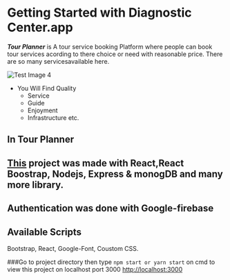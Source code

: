 # Getting Started with Diagnostic Center.app

**_Tour Planner_** is A tour service booking Platform where people can book tour services acording to there choice or need with reasonable price. There are so many servicesavailable here.

<!-- <img
src=“https://i.ibb.co/82cZhRM/screenshot-localhost-3000-2021-11-01-20-35-04.png”
raw=true
alt=“Subject Pronouns”
style=“margin-left: 10px;”
/> -->

![Test Image 4](https://i.ibb.co/82cZhRM/screenshot-localhost-3000-2021-11-01-20-35-04.png)

- You Will Find Quality
  - Service
  - Guide
  - Enjoyment
  - Infrastructure etc.

## In Tour Planner

## [This](https://travel-website-2d631.web.app/) project was made with React,React Boostrap, Nodejs, Express & monogDB and many more library.

## Authentication was done with Google-firebase

## Available Scripts

Bootstrap, React, Google-Font, Coustom CSS.

###Go to project directory then type `npm start or yarn start` on cmd to view this project on localhost port 3000
[http://localhost:3000](http://localhost:3000)
